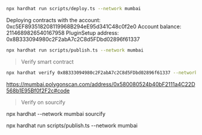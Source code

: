 


```bash
npx hardhat run scripts/deploy.ts --network mumbai
```
Deploying contracts with the account: 0xc5EF893518208119968B294eE95d341C48c0f2e0
Account balance: 2114689826540167958
PluginSetup address: 0x8B333094980c2F2abA7c2C8d5FDbd02896f61337

```bash
npx hardhat run scripts/publish.ts --network mumbai
```

> Verify smart contract 
```bash
npx hardhat verify 0x8B333094980c2F2abA7c2C8d5FDbd02896f61337 --network mumbai
```

https://mumbai.polygonscan.com/address/0x580080524b40bF2111a4C22D568b1E95Bf0f2F2c#code

> Verify on sourcify 

npx hardhat --network mumbai sourcify



npx hardhat run scripts/publish.ts --network mumbai



